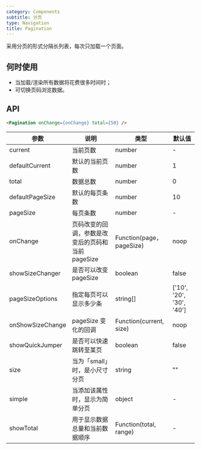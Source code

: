 ```yaml
---
category: Components
subtitle: 分页
type: Navigation
title: Pagination
---
```


采用分页的形式分隔长列表，每次只加载一个页面。

## 何时使用

- 当加载/渲染所有数据将花费很多时间时；
- 可切换页码浏览数据。

## API

```html
<Pagination onChange={onChange} total={50} />
```

| 参数             | 说明                               | 类型          | 默认值                   |
|------------------|------------------------------------|---------------|--------------------------|
| current          | 当前页数                           | number        | -                   |
| defaultCurrent   | 默认的当前页数                     | number        | 1                        |
| total            | 数据总数                           | number        | 0                        |
| defaultPageSize  | 默认的每页条数                      | number        | 10                       |
| pageSize         | 每页条数                           | number        | -                         |
| onChange         | 页码改变的回调，参数是改变后的页码和当前pageSize | Function(page， pageSize)      | noop                     |
| showSizeChanger  | 是否可以改变 pageSize              | boolean        | false                    |
| pageSizeOptions  | 指定每页可以显示多少条             | string[] | ['10', '20', '30', '40'] |
| onShowSizeChange | pageSize 变化的回调                | Function(current, size)      | noop                     |
| showQuickJumper  | 是否可以快速跳转至某页             | boolean         | false                    |
| size             | 当为「small」时，是小尺寸分页      | string        | ""                       |
| simple           | 当添加该属性时，显示为简单分页     | object        | -                       |
| showTotal        | 用于显示数据总量和当前数据顺序     | Function(total, range) | -              |
